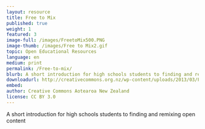 ```yaml
---
layout: resource
title: Free to Mix
published: true
weight: 1
featured: 3
image-full: /images/FreetoMix500.PNG
image-thumb: /images/Free to Mix2.gif
topic: Open Educational Resources
language: en
medium: print
permalink: /Free-to-mix/
blurb: A short introduction for high schools students to finding and remixing open content
downloadurl: http://creativecommons.org.nz/wp-content/uploads/2013/03/Free-to-Mix.pdf
embed:
author: Creative Commons Aotearoa New Zealand
license: CC BY 3.0
---
```


A short introduction for high schools students to finding and remixing open content
